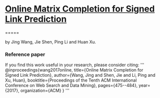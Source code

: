 # [Online Matrix Completion for Signed Link Prediction](https://dl.acm.org/citation.cfm?id=3018681)
=====

by Jing Wang, Jie Shen, Ping Li and Huan Xu.

### Reference paper

If you find this work useful in your research, please consider citing:
'''
@inproceedings{wang2017online,
title={Online Matrix Completion for Signed Link Prediction},
author={Wang, Jing and Shen, Jie and Li, Ping and Xu, Huan},
booktitle={Proceedings of the Tenth ACM International Conference on Web Search and Data Mining},
pages={475--484},
year={2017},
organization={ACM}
}
'''


